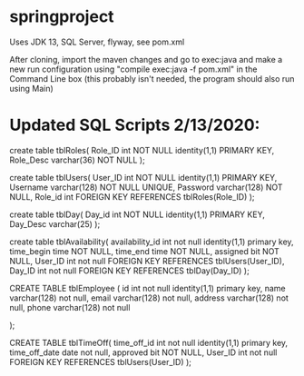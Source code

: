 # springproject
Uses JDK 13, SQL Server, flyway, see pom.xml

After cloning, import the maven changes and go to exec:java and make a new run configuration using 
"compile exec:java -f pom.xml" in the Command Line box (this probably isn't needed, the program should also run using Main)

# Updated SQL Scripts 2/13/2020:

create table tblRoles(
    Role_ID int NOT NULL identity(1,1) PRIMARY KEY,
    Role_Desc varchar(36) NOT NULL
);

create table tblUsers(
    User_ID int NOT NULL identity(1,1) PRIMARY KEY,
    Username varchar(128) NOT NULL UNIQUE,
    Password varchar(128) NOT NULL,
    Role_id int FOREIGN KEY REFERENCES tblRoles(Role_ID)
);

create table tblDay(
    Day_id int NOT NULL identity(1,1) PRIMARY KEY,
    Day_Desc varchar(25)
);

create table tblAvailability(
	availability_id int not null identity(1,1) primary key,
    time_begin time NOT NULL,
    time_end time NOT NULL,
    assigned bit NOT NULL,
    User_ID int not null FOREIGN KEY REFERENCES  tblUsers(User_ID),
    Day_ID int not null FOREIGN KEY REFERENCES tblDay(Day_ID)
);


CREATE TABLE tblEmployee (
id int not null identity(1,1) primary key,
name varchar(128) not null,
email varchar(128) not null,
address varchar(128) not null,
phone varchar(128) not null

);

CREATE TABLE tblTimeOff(
	time_off_id int not null identity(1,1) primary key,
	time_off_date date not null,
	approved bit NOT NULL,
	User_ID int not null FOREIGN KEY REFERENCES tblUsers(User_ID)
);

